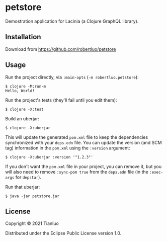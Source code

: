 # petstore

Demostration application for Lacinia (a Clojure GraphQL library).

## Installation

Download from https://github.com/robertluo/petstore

## Usage

Run the project directly, via `:main-opts` (`-m robertluo.petstore`):

    $ clojure -M:run-m
    Hello, World!

Run the project's tests (they'll fail until you edit them):

    $ clojure -X:test

Build an uberjar:

    $ clojure -X:uberjar

This will update the generated `pom.xml` file to keep the dependencies synchronized with
your `deps.edn` file. You can update the version (and SCM tag) information in the `pom.xml` using the
`:version` argument:

    $ clojure -X:uberjar :version '"1.2.3"'

If you don't want the `pom.xml` file in your project, you can remove it, but you will
also need to remove `:sync-pom true` from the `deps.edn` file (in the `:exec-args` for `depstar`).

Run that uberjar:

    $ java -jar petstore.jar

## License

Copyright © 2021 Tianluo

Distributed under the Eclipse Public License version 1.0.
